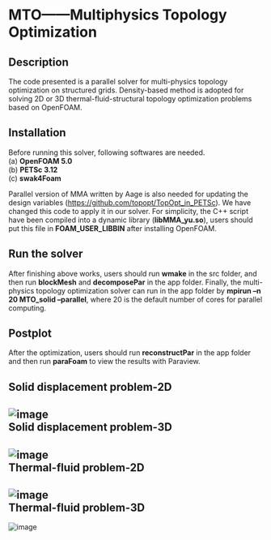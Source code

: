  MTO——Multiphysics Topology Optimization
=========================================
Description
-----------
The code presented is a parallel solver for multi-physics topology optimization on structured grids. Density-based method is adopted for solving 2D or 3D thermal-fluid-structural topology optimization problems based on OpenFOAM.  

Installation
------------
Before running this solver, following softwares are needed.  
(a) **OpenFOAM 5.0**  
(b) **PETSc 3.12**  
(c) **swak4Foam**  

Parallel version of MMA written by Aage is also needed for updating the design variables (https://github.com/topopt/TopOpt_in_PETSc). We have changed this code to apply it in our solver. For simplicity, the C++ script have been compiled into a dynamic library (**libMMA_yu.so**), users should put this file in **FOAM_USER_LIBBIN** after installing OpenFOAM.  

Run the solver
--------------
 After finishing above works, users should run **wmake** in the src folder, and then run **blockMesh** and **decomposePar** in the app folder. Finally, the multi-physics topology optimization solver can run in the app folder by **mpirun –n 20 MTO_solid –parallel**, where 20 is the default number of cores for parallel computing.
 
Postplot
--------
After the optimization, users should run **reconstructPar** in the app folder and then run **paraFoam** to view the results with Paraview.  

Solid displacement problem-2D  
-----------------------------
![image](https://github.com/Yuminghao-DLUT/MTO/blob/master/MTO/beam_2D.gif)  
Solid displacement problem-3D  
-----------------------------
![image](https://github.com/Yuminghao-DLUT/MTO/blob/master/MTO/beam_3D.gif)  
Thermal-fluid problem-2D  
------------------------
![image](https://github.com/Yuminghao-DLUT/MTO/blob/master/MTO/heatsink_2D.gif)  
Thermal-fluid problem-3D  
------------------------
![image](https://github.com/Yuminghao-DLUT/MTO/blob/master/MTO/heatsink_3D.gif)  
